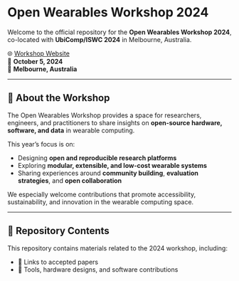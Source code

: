 # Open Wearables Workshop 2024

Welcome to the official repository for the **Open Wearables Workshop 2024**, co-located with **UbiComp/ISWC 2024** in Melbourne, Australia.

🌐 [Workshop Website](https://open-wearables.org/2024.html)  
📅 **October 5, 2024**  
📍 **Melbourne, Australia**

---

## 🧠 About the Workshop

The Open Wearables Workshop provides a space for researchers, engineers, and practitioners to share insights on **open-source hardware, software, and data** in wearable computing.

This year’s focus is on:

- Designing **open and reproducible research platforms**
- Exploring **modular, extensible, and low-cost wearable systems**
- Sharing experiences around **community building**, **evaluation strategies**, and **open collaboration**

We especially welcome contributions that promote accessibility, sustainability, and innovation in the wearable computing space.

---

## 📂 Repository Contents

This repository contains materials related to the 2024 workshop, including:

- 📝 Links to accepted papers    
- 🧰 Tools, hardware designs, and software contributions    

